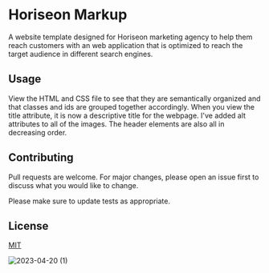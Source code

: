 # Horiseon Markup
A website template designed for Horiseon marketing agency to help them reach customers with an web application that is optimized to reach the target 
audience in different search engines.

## Usage
View the HTML and CSS file to see that they are semantically organized and that classes and ids are grouped together accordingly. When you view the title attribute,
it is now a descriptive title for the webpage. I've added alt attributes to all of the images. The header elements are also all in decreasing order. 


## Contributing

Pull requests are welcome. For major changes, please open an issue first
to discuss what you would like to change.

Please make sure to update tests as appropriate.

## License

[MIT](https://choosealicense.com/licenses/mit/)



![2023-04-20 (1)](https://user-images.githubusercontent.com/111986248/233256244-e2511d2b-6934-4836-a400-46c91285043e.png)
